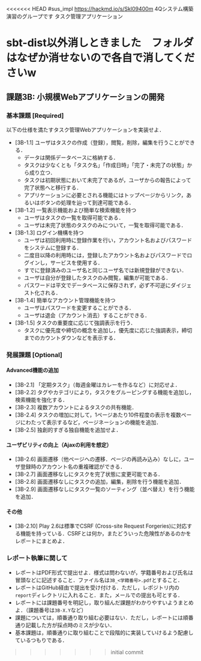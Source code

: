 <<<<<<< HEAD
#sus_impl
https://hackmd.io/s/Skl09400m
4Qシステム構築演習のグループです
タスク管理アプリケーション

sbt-dist以外消しときました　フォルダはなぜか消せないので各自で消してくださいw
=======
課題3B: 小規模Webアプリケーションの開発
---

### 基本課題 [Required]

以下の仕様を満たすタスク管理Webアプリケーションを実装せよ．

- [3B-1.1] ユーザはタスクの作成（登録），閲覧，削除，編集を行うことができる．
    - データは関係データベースに格納する．
    - タスクは少なくとも「タスク名」「作成日時」「完了・未完了の状態」から成り立つ．
    - タスクは初期状態において未完了であるが，ユーザからの報告によって完了状態へと移行する．
    - アプリケーションに必要とされる機能にはトップページからリンク，あるいはボタンの処理を辿って到達可能である．
- [3B-1.2] 一覧表示機能および簡単な検索機能を持つ
    - ユーザはタスクの一覧を取得可能である．
    - ユーザは未完了状態のタスクのみについて，一覧を取得可能である．
- [3B-1.3] ログイン機構を持つ
    - ユーザは初回利用時に登録作業を行い，アカウント名およびパスワードをシステムに登録する．
    - 二度目以降の利用時には，登録したアカウント名およびパスワードでログインし，サービスを使用する．
    - すでに登録済みのユーザ名と同じユーザ名では新規登録ができない．
    - ユーザは自分が登録したタスクのみ閲覧，編集が可能である．
    - パスワードは平文でデータベースに保存されず，必ず不可逆にダイジェスト化される．
- [3B-1.4] 簡単なアカウント管理機能を持つ
    - ユーザはパスワードを変更することができる．
    - ユーザは退会（アカウント消去）することができる．
- [3B-1.5] タスクの重要度に応じて強調表示を行う．
    - タスクに優先度や締切の概念を追加し，優先度に応じた強調表示，締切までのカウントダウンなどを表示する．


### 発展課題 [Optional]
#### Advanced機能の追加

- [3B-2.1] 「定期タスク」（毎週金曜はカレーを作るなど）に対応せよ．
- [3B-2.2] タグやカテゴリにより，タスクをグルーピングする機能を追加し，検索機能を強化する．
- [3B-2.3] 複数アカウントによるタスクの共有機能．
- [3B-2.4] タスクの増加に対して，1ページあたり10件程度の表示を複数ページにわたって表示するなど，ページネーションの機能を追加．
- [3B-2.5] 独創的すぎる独自機能を追加せよ．

#### ユーザビリティの向上（Ajaxの利用を想定）

- [3B-2.6] 画面遷移（他ページへの遷移．ページの再読み込み）なしに，ユーザ登録時のアカウント名の重複確認ができる．
- [3B-2.7] 画面遷移なしにタスクを完了状態に変更可能である．
- [3B-2.8] 画面遷移なしにタスクの追加，編集，削除を行う機能を追加．
- [3B-2.9] 画面遷移なしにタスク一覧のソーティング（並べ替え）を行う機能を追加．

#### その他

- [3B-2.10] Play 2.6は標準でCSRF (Cross-site Request Forgeries)に対応する機能を持っている．CSRFとは何か，またどういった危険性があるのかをレポートにまとめよ． 


### レポート執筆に関して
- レポートはPDF形式で提出せよ．様式は問わないが，学籍番号および氏名は冒頭などに記述すること．ファイル名は`3B_<学籍番号>.pdf`とすること．
- レポートはGitHub経由で提出を受け付ける．ただし，レポジトリ内の`report`ディレクトリに入れること．また，メールでの提出も可とする．
- レポートには課題番号を明記し，取り組んだ課題がわかりやすいようまとめよ．（課題番号は`3B-X.Y`など）
- 課題については，順番通り取り組む必要はない．ただし，レポートには順番通り記載した方が採点時のミスが少ない．
- 基本課題は，順番通りに取り組むことで段階的に実装していけるよう配慮しているつもりである．
>>>>>>> initial commit

